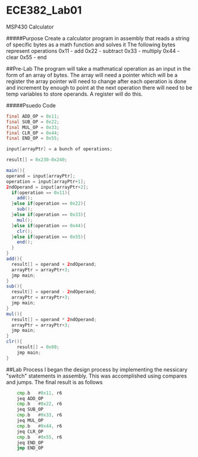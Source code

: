 ECE382_Lab01
============

MSP430 Calculator

#####Purpose
Create a calculator program in assembly that reads a string of specific bytes as a math function and solves it
The following bytes represent operations
0x11 - add
0x22 - subtract
0x33 - multiply
0x44 - clear
0x55 - end

##Pre-Lab
The program will take a mathmatical operation as an input in the form of an array of bytes.
The array will need a pointer which will be a register
the array pointer will need to change after each operation is done and increment by enough to point at the next operation
there will need to be temp variables to store operands. A register will do this.

#####Psuedo Code
```java
final ADD_OP = 0x11;
final SUB_OP = 0x22;
final MUL_OP = 0x33;
final CLR_OP = 0x44;
final END_OP = 0x55;

input[arrayPtr] = a bunch of operations;

result[] = 0x230-0x240;

main(){
operand = input[arrayPtr];
operation = input[arrayPtr+1];
2ndOperand = input[arrayPtr+2];
  if(operation == 0x11){
    add();
  }else if(operation == 0x22){
    sub();
  }else if(operation == 0x33){
    mul();
  }else if(operation == 0x44){
    clr();
  }else if(operation == 0x55){
    end();
  }
}
add(){
  result[] = operand + 2ndOperand;
  arrayPtr = arrayPtr+3;
  jmp main;
}
sub(){
  result[] = operand - 2ndOperand;
  arrayPtr = arrayPtr+3;
  jmp main;
}
mul(){
  result[] = operand * 2ndOperand;
  arrayPtr = arrayPtr+3;
  jmp main;
}
clr(){
    result[] = 0x00;
    jmp main;
}
```
##Lab Process
I began the design process by implementing the nessicary "switch" statements in assembly. This was accomplished using compares and jumps. The final result is as follows
```asm
  	cmp.b	#0x11, r6
	jeq	ADD_OP
	cmp.b	#0x22, r6
	jeq	SUB_OP
	cmp.b	#0x33, r6
	jeq	MUL_OP
	cmp.b	#0x44, r6
	jeq	CLR_OP
	cmp.b	#0x55, r6
	jeq	END_OP
	jmp	END_OP
```
